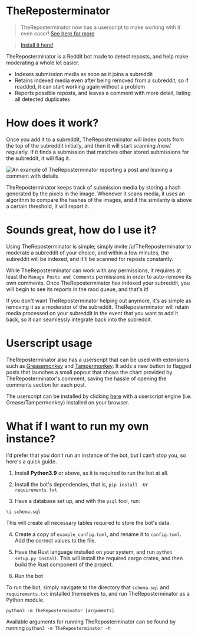 # TheReposterminator

> TheReposterminator now has a userscript to make working with it even easer! [See here for more](#userscript-usage)

> [Install it here!](https://github.com/nickofolas/TheReposterminator/raw/master/popout-viewer.user.js)

TheReposterminator is a Reddit bot made to detect reposts, and help make moderating a whole lot easier.
* Indexes submission media as soon as it joins a subreddit
* Retains indexed media even after being removed from a subreddit, so if readded, it can start working again without a problem
* Reports possible reposts, and leaves a comment with more detail, listing all detected duplicates

# How does it work?
Once you add it to a subreddit, TheReposterminator will index posts from the top of the subreddit initially, and then it will start scanning /new/ regularly. If it finds a submission that matches other stored submissions for the subreddit, it will flag it.

![An example of TheReposterminator reporting a post and leaving a comment with details](https://i.imgur.com/VnjYWv2.png)

TheReposterminator keeps track of submission media by storing a hash generated by the pixels in the image. Whenever it scans media, it uses an algorithm to compare the hashes of the images, and if the similarity is above a certain threshold, it will report it.

# Sounds great, how do I use it?
Using TheReposterminator is simple; simply invite /u/TheReposterminator to moderate a subreddit of your choice, and within a few minutes, the subreddit will be indexed, and it'll be scanned for reposts constantly. 

While TheReposterminator can work with any permissions, it requires at least the `Manage Posts and Comments` permissions in order to auto-remove its own comments. Once TheReposterminator has indexed your subreddit, you will begin to see its reports in the mod queue, and that's it!

If you don't want TheReposterminator helping out anymore, it's as simple as removing it as a moderator of the subreddit. TheReposterminator will retain media processed on your subreddit in the event that you want to add it back, so it can seamlessly integrate back into the subreddit.

# Userscript usage
TheReposterminator also has a userscript that can be used with extensions such as [Greasemonkey](https://www.greasespot.net/) and [Tampermonkey](https://www.tampermonkey.net/). It adds a new button to flagged posts that launches a small popout that shows the chart provided by TheReposterminator's comment, saving the hassle of opening the comments section for each post.

The userscript can be installed by clicking [here](https://github.com/nickofolas/TheReposterminator/raw/master/popout-viewer.user.js) with a userscript engine (i.e. Grease/Tampermonkey) installed on your browser.

# What if I want to run my own instance?
I'd prefer that you don't run an instance of the bot, but I can't stop you, so here's a quick guide.

1. Install **Python3.9** or above, as it is required to run the bot at all.

2. Install the bot's dependencies, that is, `pip install -Ur requirements.txt`

3. Have a database set up, and with the `psql` tool, run:

`\i schema.sql`

This will create all necessary tables required to store the bot's data.

4. Create a copy of `example_config.toml`, and rename it to `config.toml`. Add the correct values to the file.

5. Have the Rust language installed on your system, and run `python setup.py install`. This will install the required cargo crates, and then build the Rust component of the project.

6. Run the bot

To run the bot, simply navigate to the directory that `schema.sql` and `requirements.txt` installed themselves to, and run TheReposterminator as a Python module.

`python3 -m TheReposterminator [arguments]`

Available arguments for running TheReposterminator can be found by running `python3 -m TheReposterminator -h`

